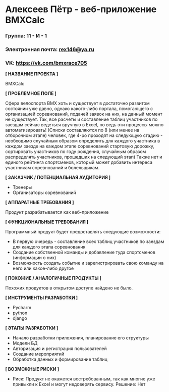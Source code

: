 # Алексеев Пётр - веб-приложение BMXCalc

### Группа: 11 - И - 1
### Электронная почта: rex146@ya.ru
### VK: https://vk.com/bmxrace705


**[ НАЗВАНИЕ ПРОЕКТА ]**

BMXCalc

**[ ПРОБЛЕМНОЕ ПОЛЕ ]**

Сфера велоспорта BMX хоть и существует в достаточно развитом состоянии уже давно, однако какого-либо портала, помогающего с организацией соревнований, подачей заявок на них, на данный момент не существует.
Так, все расчеты и составление таблиц участников по заездам сейчас ведеться вручную в Excel, но ведь эти процессы можно автоматизировать!
(Списки составляются по 8 (или менее на отборочном этапе) человек, где 4-ро проходят на следующую стадию - необходимо случайным образом определить для каждого участника в каждом заезде на каждом этапе соревнований стартовую дорожку, сортировать участников по году рождения, случайным образом распределять участников, прошедших на следующий этап)
Также нет и единого рейтинга спортсменов, который может добавить интереса участникам соревнований и болельщикам.  

**[ ЗАКАЗЧИК / ПОТЕНЦИАЛЬНАЯ АУДИТОРИЯ ]**

* Тренеры
* Организаторы соревнований

**[ АППАРАТНЫЕ ТРЕБОВАНИЯ ]** 

Продукт разрабатывается как веб-приложение

**[ ФУНКЦИОНАЛЬНЫЕ ТРЕБОВАНИЯ ]**

Программный продукт будет предоставлять следующие возможности:
* В первую очередь - составление всех таблиц участников по заездам для каждого этапа соревнования 
* Создание собственной команды и добавление туда спортсменов (информации о них)
* Возможность создать событие и зарегистрировать свою команду на него или какое-либо другое

**[ ПОХОЖИЕ / АНАЛОГИЧНЫЕ ПРОДУКТЫ ]**

Похожих продуктов в открытом доступе найдено не было.

**[ ИНСТРУМЕНТЫ РАЗРАБОТКИ ]**

*	Pycharm 
*	python
*	django

**[ ЭТАПЫ РАЗРАБОТКИ ]**

*	Начало разработки приложения, планирование его структуры
*	Модели БД
*	Авторизация и регистрация пользователей
* Создание мероприятий
* Обработка данных и формирование таблиц

**[ ВОЗМОЖНЫЕ РИСКИ ]**

*	Риск: Продукт не окажется востребованным, так как многие уже привыкли к Excel и могут недоверять сервису.
Решение: Нет
